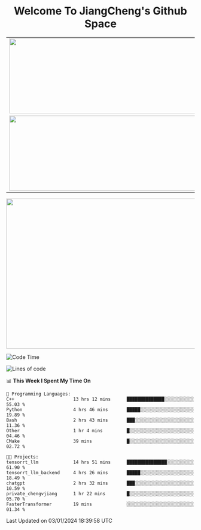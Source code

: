 <h1 align="center">Welcome To JiangCheng's Github Space</h1>

<table align="center" frame="void" rules="none" >
  <tr>
    <td>
      <div align="center"> <img height="200px" width="500px"  src="https://github-readme-stats.vercel.app/api?username=thisjiang&hide_title=true&hide_border=true&layout=compact&show_icons=trueline_height=21&text_color=000&icon_color=000&bg_color=0,ea6161,ffc64d,fffc4d,52fa5a&theme=graywhite" /> </div>
    </td>
    <td>
      <div align="center"> <img height="200px" width="500px" src="https://github-readme-stats.vercel.app/api/top-langs/?username=thisjiang&hide_title=true&hide_border=true&layout=compact&langs_count=6&text_color=000&icon_color=fff&bg_color=0,52fa5a,4dfcff,c64dff&theme=graywhite" /> </div>
    </td>
  </tr>
  <tr>
    <td>
      <div align="center"> <img height="200px" width="500px" src="https://github-readme-streak-stats.herokuapp.com/?user=thisjiang&hide_title=true&hide_border=true&layout=compact&langs_count=6" /> </div>
    </td>
    <td>
      <div align="center"> 
      <a href="https://github.com/" target="_blank"><img style="margin: 10px" src="https://profilinator.rishav.dev/skills-assets/git-scm-icon.svg" alt="Git" height="50" /></a>  
      <a href="https://www.linux.org/" target="_blank"><img style="margin: 10px" src="https://profilinator.rishav.dev/skills-assets/linux-original.svg" alt="Linux" height="50" /></a>  
      <a href="https://www.gnu.org/software/bash/" target="_blank"><img style="margin: 10px" src="https://profilinator.rishav.dev/skills-assets/gnu_bash-icon.svg" alt="Bash" height="50" /></a>  
      </div>
    </td>
  </tr>
</table>

<div align="center"> <img height="400px" width="1000px" src="https://github-readme-activity-graph.cyclic.app/graph?username=thisjiang&theme=react&hide_title=true&hide_border=true&layout=compact&langs_count=6" /> </div></td>

<!--START_SECTION:waka-->
![Code Time](http://img.shields.io/badge/Code%20Time-717%20hrs%2056%20mins-blue)

![Lines of code](https://img.shields.io/badge/From%20Hello%20World%20I%27ve%20Written-457.7%20thousand%20lines%20of%20code-blue)

📊 **This Week I Spent My Time On** 

```text
💬 Programming Languages: 
C++                      13 hrs 12 mins      ██████████████░░░░░░░░░░░   55.03 % 
Python                   4 hrs 46 mins       █████░░░░░░░░░░░░░░░░░░░░   19.89 % 
Bash                     2 hrs 43 mins       ███░░░░░░░░░░░░░░░░░░░░░░   11.36 % 
Other                    1 hr 4 mins         █░░░░░░░░░░░░░░░░░░░░░░░░   04.46 % 
CMake                    39 mins             █░░░░░░░░░░░░░░░░░░░░░░░░   02.72 % 

🐱‍💻 Projects: 
tensorrt_llm             14 hrs 51 mins      ███████████████░░░░░░░░░░   61.90 % 
tensorrt_llm_backend     4 hrs 26 mins       █████░░░░░░░░░░░░░░░░░░░░   18.49 % 
chatgpt                  2 hrs 32 mins       ███░░░░░░░░░░░░░░░░░░░░░░   10.59 % 
private_chengvjiang      1 hr 22 mins        █░░░░░░░░░░░░░░░░░░░░░░░░   05.70 % 
FasterTransformer        19 mins             ░░░░░░░░░░░░░░░░░░░░░░░░░   01.34 % 
```


 Last Updated on 03/01/2024 18:39:58 UTC
<!--END_SECTION:waka-->

